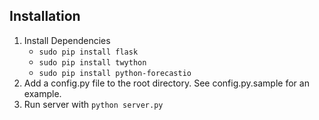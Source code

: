 Installation
----
1. Install Dependencies
    - `sudo pip install flask`
    - `sudo pip install twython`
    - `sudo pip install python-forecastio`
2. Add a config.py file to the root directory. See config.py.sample for an example.
3. Run server with `python server.py`
